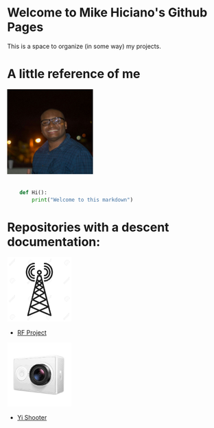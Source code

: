 # Welcome to Mike Hiciano's Github Pages

This is a space to organize (in some way) my projects.

# A little reference of me

<img src="./images/me.jpg" width="200">

``` python
    
    def Hi():
        print("Welcome to this markdown")

```

# Repositories with a descent documentation:

<img src="./images/rf.jpg" width="150">

* [RF Project](https://mikehiciano.github.io/rfproject/)

<img src="./images/yi.jpg" width="150">

* [Yi Shooter](https://mikehiciano.github.io/yi_shooter)